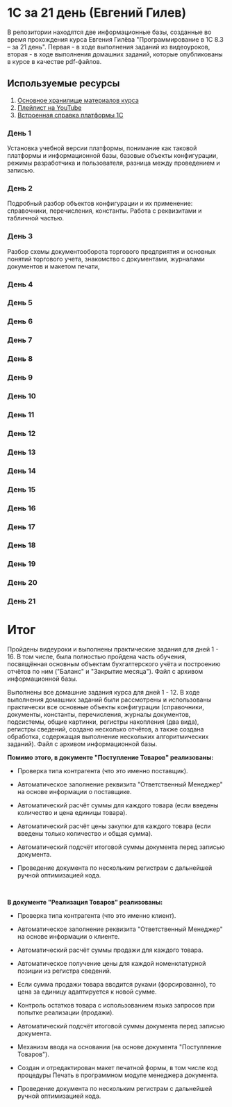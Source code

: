 # 1C за 21 день (Евгений Гилев)
В репозитории находятся две информационные базы, созданные во время прохождения курса Евгения Гилёва "Программирование в 1С 8.3 – за 21 день". Первая - в ходе выполнения заданий из видеоуроков, вторая - в ходе выполнения домашних заданий, которые опубликованы в курсе в качестве pdf-файлов.

## Используемые ресурсы
1. [Основное хранилище материалов курса](https://xn----1-bedvffifm4g.xn--p1ai/free/programming-in-1c-in-21-days/final-all-in-one/)
2. [Плейлист на YouTube](https://www.youtube.com/watch?v=y16Y3nKC3QI&list=PLN1BSVwPIqvUBuhRj3PYHqdCn6upxIXzD&ab_channel=CarlosSanchez)
3.  [Встроенная справка платформы 1С](https://v8.1c.ru/platforma/spravochnaya-sistema/)

### День 1
Установка учебной версии платформы, понимание как таковой платформы и информационной базы, базовые объекты конфигурации, режимы разработчика и пользователя, разница между проведением и записью.
### День 2
Подробный разбор объектов конфигурации и их применение: справочники, перечисления, константы. Работа с реквизитами и табличной частью.
### День 3
Разбор схемы документооборота торгового предприятия и основных понятий торгового учета, знакомство с документами, журналами документов и макетом печати,
### День 4

### День 5

### День 6

### День 7

### День 8

### День 9

### День 10

### День 11

### День 12

### День 13

### День 14

### День 15

### День 16

### День 17

### День 18

### День 19

### День 20

### День 21

# Итог
Пройдены видеуроки и выполнены практические задания для дней 1 - 16. В том числе, была полностью пройдена часть обучения, посвящённая основным объектам бухгалтерского учёта и построению отчётов по ним ("Баланс" и "Закрытие месяца"). Файл с архивом информационной базы.

Выполнены все домашние задания курса для дней 1 - 12. В ходе выполнения домашних заданий были рассмотрены и использованы практически все основные объекты конфигурации (справочники, документы, константы, перечисления, журналы документов, подсистемы, общие картинки, регистры накопления (два вида), регистры сведений, создано несколько отчётов, а также создана обработка, содержащая выполнение нескольких алгоритмических заданий). Файл с архивом информационной базы.

**Помимо этого, в документе "Поступление Товаров" реализованы:**

* Проверка типа контрагента (что это именно поставщик).

* Автоматическое заполнение реквизита "Ответственный Менеджер" на основе информации о поставщике.

* Автоматический расчёт суммы для каждого товара (если введены количество и цена единицы товара).

* Автоматический расчёт цены закупки для каждого товара (если введены только количество и общая сумма).

* Автоматический подсчёт итоговой суммы документа перед записью документа.

* Проведение документа по нескольким регистрам с дальнейшей ручной оптимизацией кода.

<br>

**В документе "Реализация Товаров" реализованы:**

* Проверка типа контрагента (что это именно клиент).

* Автоматическое заполнение реквизита "Ответственный Менеджер" на основе информации о клиенте.

* Автоматический расчёт суммы продажи для каждого товара.

* Автоматическое получение цены для каждой номенклатурной позиции из регистра сведений.

* Если сумма продажи товара вводится руками (форсированно), то цена за единицу адаптируется к новой сумме.

* Контроль остатков товара с использованием языка запросов при попытке реализации (продажи).

* Автоматический подсчёт итоговой суммы документа перед записью документа.

* Механизм ввода на основании (на основе документа "Поступление Товаров").

* Создан и отредактирован макет печатной формы, в том числе код процедуры Печать в программном модуле менеджера документа.

* Проведение документа по нескольким регистрам с дальнейшей ручной оптимизацией кода.

<br>
